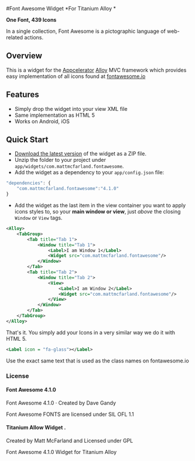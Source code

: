 #Font Awesome Widget
*For Titanium Alloy
*

**One Font, 439 Icons**

In a single collection, Font Awesome is a pictographic language of web-related actions.

## Overview
This is a widget for the [Appcelerator](http://www.appcelerator.com) [Alloy](http://projects.appcelerator.com/alloy/docs/Alloy-bootstrap/index.html) MVC framework which provides easy implementation of all icons found at [fontawesome.io](http://fontawesome.io)

## Features
* Simply drop the widget into your view XML file
* Same implementation as HTML 5
* Works on Android, iOS

## Quick Start
* [Download the latest version](https://github.com/mattmcfarland/com.mattmcfarland.fontawesome) of the widget as a ZIP file.
* Unzip the folder to your project under `app/widgets/com.mattmcfarland.fontawesome`.
* Add the widget as a dependency to your `app/config.json` file:

```javascript
"dependencies": {
	"com.mattmcfarland.fontawesome":"4.1.0"
}
```

* Add the widget as the last item in the view container you want to apply icons styles to, so your **main window or view**, just *above* the closing `Window` or `View` tags.

```xml
<Alloy>
    <TabGroup>
        <Tab title="Tab 1">
            <Window title="Tab 1">
                <Label>I am Window 1</Label>
                <Widget src="com.mattmcfarland.fontawesome"/>
            </Window>
        </Tab>
        <Tab title="Tab 2">
            <Window title="Tab 2">
                <View>
                    <Label>I am Window 2</Label>
                    <Widget src="com.mattmcfarland.fontawesome"/>
                </View>
            </Window>
        </Tab>
    </TabGroup>
</Alloy>
```

That's it. You simply add your Icons in a very similar way we do it with HTML 5.

```xml
<Label icon = "fa-glass"></Label>
```

Use the exact same text that is used as the class names on fontawesome.io



### License

#### Font Awesome 4.1.0

Font Awesome 4.1.0 · Created by Dave Gandy

Font Awesome FONTS are licensed under SIL OFL 1.1 



#### Titanium Allow Widget . 

Created by Matt McFarland and Licensed under GPL




Font Awesome 4.1.0 Widget for Titanium Alloy
